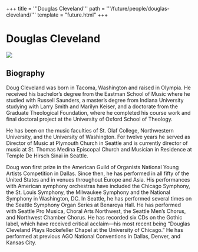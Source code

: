 +++
title = '''Douglas Cleveland'''
path = '''/future/people/douglas-cleveland/'''
template = "future.html"
+++

<h1>Douglas Cleveland</h1>

<img src="https://custom.cvent.com/C3A4539B19F74ABCB6FCE437F6BC0A74/files/event/910aaf2914d44586a56fbd0b3b2c31c0/4ee2bd2e09c345f1a40023a162b64aac.png">
<h2>Biography</h2>
<p>Doug Cleveland was born in Tacoma, Washington and raised in Olympia. He received his bachelor’s degree from the Eastman School of Music where he studied with Russell Saunders, a master’s degree from Indiana University studying with Larry Smith and Marilyn Keiser, and a doctorate from the Graduate Theological Foundation, where he completed his course work and final doctoral project at the University of Oxford School of Theology. 

He has been on the music faculties of St. Olaf College, Northwestern University, and the University of Washington. For twelve years he served as Director of Music at Plymouth Church in Seattle and is currently director of music at St. Thomas Medina Episcopal Church and Musician in Residence at Temple De Hirsch Sinai in Seattle. 

Doug won first prize in the American Guild of Organists National Young Artists Competition in Dallas. Since then, he has performed in all fifty of the United States and in venues throughout Europe and Asia. His performances with American symphony orchestras have included the Chicago Symphony, the St. Louis Symphony, the Milwaukee Symphony and the National Symphony in Washington, DC. In Seattle, he has performed several times on the Seattle Symphony Organ Series at Benaroya Hall. He has performed with Seattle Pro Musica, Choral Arts Northwest, the Seattle Men’s Chorus, and Northwest Chamber Chorus. He has recorded six CDs on the Gothic label, which have received critical acclaim—his most recent being “Douglas Cleveland Plays Rockefeller Chapel at the University of Chicago.”  He has performed at previous AGO National Conventions in Dallas, Denver, and Kansas City.</p>

